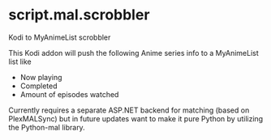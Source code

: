 # script.mal.scrobbler
Kodi to MyAnimeList scrobbler

This Kodi addon will push the following Anime series info to a MyAnimeList list like

- Now playing
- Completed
- Amount of episodes watched

Currently requires a separate ASP.NET backend for matching (based on PlexMALSync) but in future updates want to make it pure Python by utilizing the Python-mal library.
